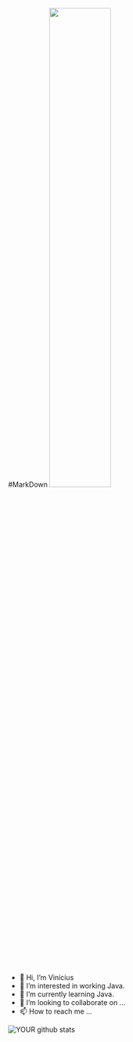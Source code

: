 #MarkDown
<img src="https://i.pinimg.com/originals/c4/85/20/c4852096f8815f181ee54b9cbe904ae6.gif" height = 50%; width = 50%>


- 👋 Hi, I’m Vinícius
- 👀 I’m interested in working Java.
- 🌱 I’m currently learning Java.
- 💞️ I’m looking to collaborate on ...
- 📫 How to reach me ...

![YOUR github stats](https://github-readme-stats.vercel.app/api?username=Akom4n)

<!---
Akom4n/Akom4n is a ✨ special ✨ repository because its `README.md` (this file) appears on your GitHub profile.
You can click the Preview link to take a look at your changes.
--->
